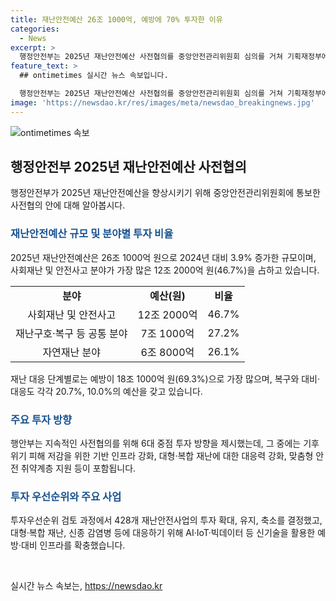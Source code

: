 ```yaml
---
title: 재난안전예산 26조 1000억, 예방에 70% 투자한 이유
categories:
  - News
excerpt: >
  행정안전부는 2025년 재난안전예산 사전협의를 중앙안전관리위원회 심의를 거쳐 기획재정부에 통보했다. 내년도 재난안전예산 규모는 432개 사업 26조 1000억 원으로 3.9% 증가했고, 사전협의 결과를 반영해 편성된다. 6대 중점 투자 방향은 기후 위기 대비, 대형·복합 재난 대응력 강화 등이며, 428개 재난안전사업의 투자 등급을 검토했고, 기후변화에 따른 재난 피해를 최소화하기 위한 투자 등 다양한 사업을 편성했다. 행안부 재난안전관리본부장은 재난안전 환경을 고려한 재정투자를 강조했다.
feature_text: >
  ## ontimetimes 실시간 뉴스 속보입니다.

  행정안전부는 2025년 재난안전예산 사전협의를 중앙안전관리위원회 심의를 거쳐 기획재정부에 통보했다. 내년도 재난안전예산 규모는 432개 사업 26조 1000억 원으로 3.9% 증가했고, 사전협의 결과를 반영해 편성된다. 6대 중점 투자 방향은 기후 위기 대비, 대형·복합 재난 대응력 강화 등이며, 428개 재난안전사업의 투자 등급을 검토했고, 기후변화에 따른 재난 피해를 최소화하기 위한 투자 등 다양한 사업을 편성했다. 행안부 재난안전관리본부장은 재난안전 환경을 고려한 재정투자를 강조했다.
image: 'https://newsdao.kr/res/images/meta/newsdao_breakingnews.jpg'
---
```


<p><img src="https://newsdao.kr/res/images/meta/newsdao_breakingnews.jpg" alt="ontimetimes 속보" /></p>

<h2 data-ke-size="size26">행정안전부 2025년 재난안전예산 사전협의</h2>

<p data-ke-size="size16">행정안전부가 2025년 재난안전예산을 향상시키기 위해 중앙안전관리위원회에 통보한 사전협의 안에 대해 알아봅시다.</p>

<h3><b><span style="color: #1a5490;">재난안전예산 규모 및 분야별 투자 비율</span></b></h3>

<p data-ke-size="size16">2025년 재난안전예산은 26조 1000억 원으로 2024년 대비 3.9% 증가한 규모이며, 사회재난 및 안전사고 분야가 가장 많은 12조 2000억 원(46.7%)을 占하고 있습니다.</p>

<table style="width: 100%;">
<tbody>
<tr>
<td style="text-align: center; height: 17px;"><b>분야</b></td>
<td style="text-align: center; height: 17px;"><b>예산(원)</b></td>
<td style="text-align: center; height: 17px;"><b>비율</b></td>
</tr>
<tr>
<td style="text-align: center; height: 17px;">사회재난 및 안전사고</td>
<td style="text-align: center; height: 17px;">12조 2000억</td>
<td style="text-align: center; height: 17px;">46.7%</td>
</tr>
<tr>
<td style="text-align: center; height: 17px;">재난구호·복구 등 공통 분야</td>
<td style="text-align: center; height: 17px;">7조 1000억</td>
<td style="text-align: center; height: 17px;">27.2%</td>
</tr>
<tr>
<td style="text-align: center; height: 17px;">자연재난 분야</td>
<td style="text-align: center; height: 17px;">6조 8000억</td>
<td style="text-align: center; height: 17px;">26.1%</td>
</tr>
</tbody>
</table>

<p data-ke-size="size16">재난 대응 단계별로는 예방이 18조 1000억 원(69.3%)으로 가장 많으며, 복구와 대비·대응도 각각 20.7%, 10.0%의 예산을 갖고 있습니다.</p>

<h3><b><span style="color: #1a5490;">주요 투자 방향</span></b></h3>

<p data-ke-size="size16">행안부는 지속적인 사전협의를 위해 6대 중점 투자 방향을 제시했는데, 그 중에는 기후 위기 피해 저감을 위한 기반 인프라 강화, 대형·복합 재난에 대한 대응력 강화, 맞춤형 안전 취약계층 지원 등이 포함됩니다.</p>

<h3><b><span style="color: #1a5490;">투자 우선순위와 주요 사업</span></b></h3>

<p data-ke-size="size16">투자우선순위 검토 과정에서 428개 재난안전사업의 투자 확대, 유지, 축소를 결정했고, 대형·복합 재난, 신종 감염병 등에 대응하기 위해 AI·IoT·빅데이터 등 신기술을 활용한 예방·대비 인프라를 확충했습니다.</p>

<p data-ke-size="size16">&nbsp;</p>
실시간 뉴스 속보는, <a href="https://newsdao.kr" rel="dofollow">https://newsdao.kr</a>


